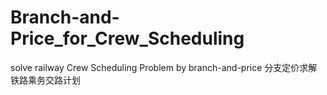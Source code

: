 # Branch-and-Price_for_Crew_Scheduling
solve railway Crew Scheduling Problem by branch-and-price 分支定价求解铁路乘务交路计划

